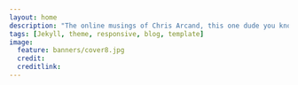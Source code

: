 ```yaml
---
layout: home
description: "The online musings of Chris Arcand, this one dude you know."
tags: [Jekyll, theme, responsive, blog, template]
image:
  feature: banners/cover8.jpg
  credit: 
  creditlink: 
---
```


